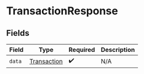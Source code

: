 # TransactionResponse


## Fields

| Field                                             | Type                                              | Required                                          | Description                                       |
| ------------------------------------------------- | ------------------------------------------------- | ------------------------------------------------- | ------------------------------------------------- |
| `data`                                            | [Transaction](../../models/shared/Transaction.md) | :heavy_check_mark:                                | N/A                                               |